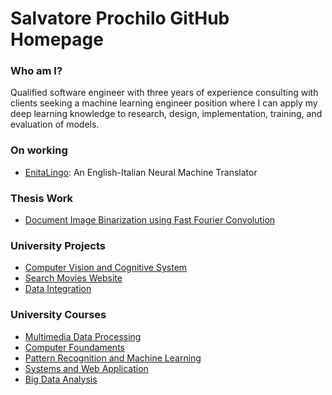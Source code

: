 # Salvatore Prochilo GitHub Homepage

### Who am I?
Qualified software engineer with three years of experience consulting with clients seeking a machine learning engineer position where I can apply my deep learning knowledge to research, design, implementation, training, and evaluation of models.

### On working
* [EnitaLingo](https://github.com/ZippoCode/EnItaLingo): An English-Italian Neural Machine Translator 

### Thesis Work
* [Document Image Binarization using Fast Fourier Convolution](https://github.com/ZippoCode/DocumentImageBinarization)


### University Projects
* [Computer Vision and Cognitive System](https://github.com/ZippoCode/project_vcs)
* [Search Movies Website](https://github.com/ZippoCode/searchfilm)
* [Data Integration](https://github.com/ZippoCode/Tesina-Data-Integration)

### University Courses
* [Multimedia Data Processing](https://github.com/ZippoCode/mdp)
* [Computer Foundaments](https://github.com/ZippoCode/FdI)
* [Pattern Recognition and Machine Learning](https://github.com/ZippoCode/Patter-Recognition-Machine-Learning)
* [Systems and Web Application](https://github.com/ZippoCode/SAR)
* [Big Data Analysis](https://github.com/ZippoCode/Big-Data-Analysis)
  

